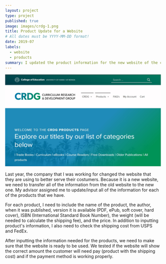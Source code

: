 ```yaml
---
layout: project
type: project
published: true
image: images/crdg-1.png
title: Product Update for a Website
# All dates must be YYYY-MM-DD format!
date: 2019-07
labels:
  - website
  - products
summary: I updated the product information for the new website of the company I was working for.
---
```


<img class="ui medium top floated image" src="../images/CRDG.jpg">

Last year, the company that I was working for changed the website that they are using to better serve their costumers. Because it is a new website, we need to transfer all of the information from the old website to the new one. My advisor assigned me to update/input all of the information for each of the products that we have. 

For each product, I need to include the name of the product, the author, when it was published, version it is available (PDF, ePub, soft cover, hard cover), ISBN (International Standard Book Number), the weight (will be needed to calculate the shipping fee), and the price. In addition to inputting product's information, I also need to check the shipping cost from USPS and FedEx. 

After inputting the information needed for the products, we need to make sure that the website is ready to be used. We tested if the website will show the correct amount the customer will need pay (product with the shipping cost) and if the payment method is working properly. 
